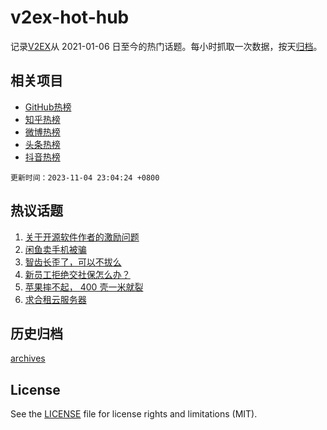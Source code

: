 # v2ex-hot-hub

 记录[V2EX](https://www.v2ex.com/)从 2021-01-06 日至今的热门话题。每小时抓取一次数据，按天[归档](archives)。
 
 ## 相关项目

- [GitHub热榜](https://github.com/snaildev/github-hot-hub)
- [知乎热榜](https://github.com/snaildev/zhihu-hot-hub)
- [微博热榜](https://github.com/snaildev/weibo-hot-hub)
- [头条热榜](https://github.com/snaildev/toutiao-hot-hub)
- [抖音热榜](https://github.com/snaildev/douyin-hot-hub)


 `更新时间：2023-11-04 23:04:24 +0800`

## 热议话题

1. [关于开源软件作者的激励问题](https://www.v2ex.com/t/988513)
1. [闲鱼卖手机被骗](https://www.v2ex.com/t/988544)
1. [智齿长歪了，可以不拔么](https://www.v2ex.com/t/988605)
1. [新员工拒绝交社保怎么办？](https://www.v2ex.com/t/988487)
1. [苹果摔不起， 400 壳一米就裂](https://www.v2ex.com/t/988551)
1. [求合租云服务器](https://www.v2ex.com/t/988530)

## 历史归档

[archives](archives)

## License

See the [LICENSE](LICENSE) file for license rights and limitations (MIT).
